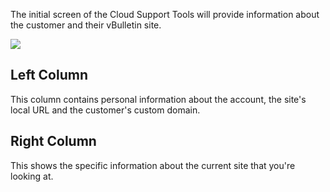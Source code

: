 The initial screen of the Cloud Support Tools will provide information about the customer and their vBulletin site.

![](cloud_tools_forum_info%201.png)

## Left Column

This column contains personal information about the account, the site's local URL and the customer's custom domain.

## Right Column

This shows the specific information about the current site that you're looking at.

